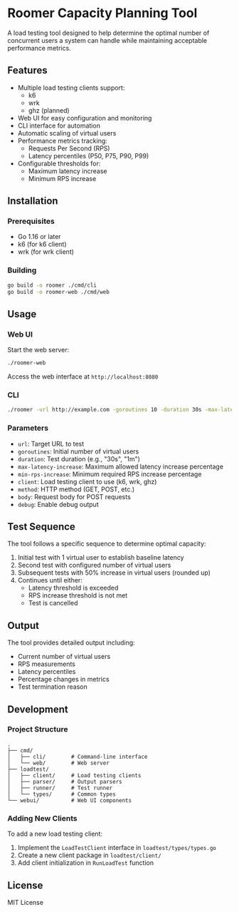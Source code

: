 # Roomer Capacity Planning Tool

A load testing tool designed to help determine the optimal number of concurrent users a system can handle while maintaining acceptable performance metrics.

## Features

- Multiple load testing clients support:
  - k6
  - wrk
  - ghz (planned)
- Web UI for easy configuration and monitoring
- CLI interface for automation
- Automatic scaling of virtual users
- Performance metrics tracking:
  - Requests Per Second (RPS)
  - Latency percentiles (P50, P75, P90, P99)
- Configurable thresholds for:
  - Maximum latency increase
  - Minimum RPS increase

## Installation

### Prerequisites

- Go 1.16 or later
- k6 (for k6 client)
- wrk (for wrk client)

### Building

```bash
go build -o roomer ./cmd/cli
go build -o roomer-web ./cmd/web
```

## Usage

### Web UI

Start the web server:
```bash
./roomer-web
```

Access the web interface at `http://localhost:8080`

### CLI

```bash
./roomer -url http://example.com -goroutines 10 -duration 30s -max-latency-increase 50 -min-rps-increase 20 -client k6
```

### Parameters

- `url`: Target URL to test
- `goroutines`: Initial number of virtual users
- `duration`: Test duration (e.g., "30s", "1m")
- `max-latency-increase`: Maximum allowed latency increase percentage
- `min-rps-increase`: Minimum required RPS increase percentage
- `client`: Load testing client to use (k6, wrk, ghz)
- `method`: HTTP method (GET, POST, etc.)
- `body`: Request body for POST requests
- `debug`: Enable debug output

## Test Sequence

The tool follows a specific sequence to determine optimal capacity:

1. Initial test with 1 virtual user to establish baseline latency
2. Second test with configured number of virtual users
3. Subsequent tests with 50% increase in virtual users (rounded up)
4. Continues until either:
   - Latency threshold is exceeded
   - RPS increase threshold is not met
   - Test is cancelled

## Output

The tool provides detailed output including:
- Current number of virtual users
- RPS measurements
- Latency percentiles
- Percentage changes in metrics
- Test termination reason

## Development

### Project Structure

```
.
├── cmd/
│   ├── cli/        # Command-line interface
│   └── web/        # Web server
├── loadtest/
│   ├── client/     # Load testing clients
│   ├── parser/     # Output parsers
│   ├── runner/     # Test runner
│   └── types/      # Common types
└── webui/          # Web UI components
```

### Adding New Clients

To add a new load testing client:
1. Implement the `LoadTestClient` interface in `loadtest/types/types.go`
2. Create a new client package in `loadtest/client/`
3. Add client initialization in `RunLoadTest` function

## License

MIT License 